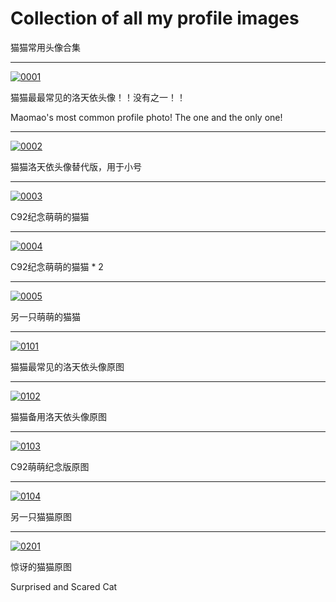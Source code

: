 # Collection of all my profile images

猫猫常用头像合集

<hr>

<a href="https://gist.githubusercontent.com/maomihz/0834f42af53bcb04a80a691446504d07/raw/0001.jpg" target="_blank"><img src="https://gist.githubusercontent.com/maomihz/0834f42af53bcb04a80a691446504d07/raw/_0001.jpg" alt="0001"></a>

猫猫最最常见的洛天依头像！！没有之一！！

Maomao's most common profile photo! The one and the only one!

<hr>

<a href="https://gist.githubusercontent.com/maomihz/0834f42af53bcb04a80a691446504d07/raw/0002.jpg" target="_blank"><img src="https://gist.githubusercontent.com/maomihz/0834f42af53bcb04a80a691446504d07/raw/_0002.jpg" alt="0002"></a>

猫猫洛天依头像替代版，用于小号

<hr>

<a href="https://gist.githubusercontent.com/maomihz/0834f42af53bcb04a80a691446504d07/raw/0003.jpg" target="_blank"><img src="https://gist.githubusercontent.com/maomihz/0834f42af53bcb04a80a691446504d07/raw/_0003.jpg" alt="0003"></a>

C92纪念萌萌的猫猫

<hr>

<a href="https://gist.githubusercontent.com/maomihz/0834f42af53bcb04a80a691446504d07/raw/0004.jpg" target="_blank"><img src="https://gist.githubusercontent.com/maomihz/0834f42af53bcb04a80a691446504d07/raw/_0004.jpg" alt="0004"></a>

C92纪念萌萌的猫猫 * 2

<hr>

<a href="https://gist.githubusercontent.com/maomihz/0834f42af53bcb04a80a691446504d07/raw/0005.jpg" target="_blank"><img src="https://gist.githubusercontent.com/maomihz/0834f42af53bcb04a80a691446504d07/raw/_0005.jpg" alt="0005"></a>

另一只萌萌的猫猫

<hr>

<a href="https://gist.githubusercontent.com/maomihz/0834f42af53bcb04a80a691446504d07/raw/0101.jpg" target="_blank"><img src="https://gist.githubusercontent.com/maomihz/0834f42af53bcb04a80a691446504d07/raw/_0101.jpg" alt="0101"></a>

猫猫最常见的洛天依头像原图

<hr>

<a href="https://gist.githubusercontent.com/maomihz/0834f42af53bcb04a80a691446504d07/raw/0102.jpg" target="_blank"><img src="https://gist.githubusercontent.com/maomihz/0834f42af53bcb04a80a691446504d07/raw/_0102.jpg" alt="0102"></a>

猫猫备用洛天依头像原图

<hr>

<a href="https://gist.githubusercontent.com/maomihz/0834f42af53bcb04a80a691446504d07/raw/0103.jpg" target="_blank"><img src="https://gist.githubusercontent.com/maomihz/0834f42af53bcb04a80a691446504d07/raw/_0103.jpg" alt="0103"></a>

C92萌萌纪念版原图

<hr>

<a href="https://gist.githubusercontent.com/maomihz/0834f42af53bcb04a80a691446504d07/raw/0104.jpg" target="_blank"><img src="https://gist.githubusercontent.com/maomihz/0834f42af53bcb04a80a691446504d07/raw/_0104.jpg" alt="0104"></a>

另一只猫猫原图

<hr>

<a href="https://gist.githubusercontent.com/maomihz/0834f42af53bcb04a80a691446504d07/raw/0201.jpg" target="_blank"><img src="https://gist.githubusercontent.com/maomihz/0834f42af53bcb04a80a691446504d07/raw/_0201.jpg" alt="0201"></a>

惊讶的猫猫原图

Surprised and Scared Cat
